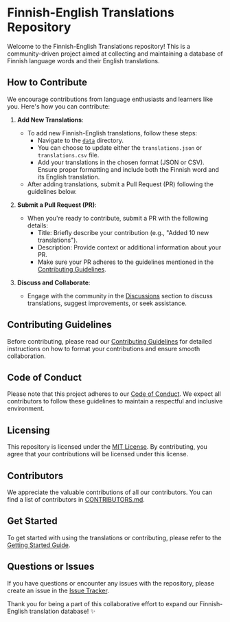 # Finnish-English Translations Repository

Welcome to the Finnish-English Translations repository! This is a community-driven project aimed at collecting and maintaining a database of Finnish language words and their English translations.

## How to Contribute

We encourage contributions from language enthusiasts and learners like you. Here's how you can contribute:

1. **Add New Translations**:
   - To add new Finnish-English translations, follow these steps:
     - Navigate to the [`data`](./data) directory.
     - You can choose to update either the `translations.json` or `translations.csv` file.
     - Add your translations in the chosen format (JSON or CSV). Ensure proper formatting and include both the Finnish word and its English translation.
   - After adding translations, submit a Pull Request (PR) following the guidelines below.

2. **Submit a Pull Request (PR)**:
   - When you're ready to contribute, submit a PR with the following details:
     - Title: Briefly describe your contribution (e.g., "Added 10 new translations").
     - Description: Provide context or additional information about your PR.
     - Make sure your PR adheres to the guidelines mentioned in the [Contributing Guidelines](./CONTRIBUTING.md).

3. **Discuss and Collaborate**:
   - Engage with the community in the [Discussions](./discussions) section to discuss translations, suggest improvements, or seek assistance.

## Contributing Guidelines

Before contributing, please read our [Contributing Guidelines](./CONTRIBUTING.md) for detailed instructions on how to format your contributions and ensure smooth collaboration.

## Code of Conduct

Please note that this project adheres to our [Code of Conduct](./CODE_OF_CONDUCT.md). We expect all contributors to follow these guidelines to maintain a respectful and inclusive environment.

## Licensing

This repository is licensed under the [MIT License](./LICENSE). By contributing, you agree that your contributions will be licensed under this license.

## Contributors

We appreciate the valuable contributions of all our contributors. You can find a list of contributors in [CONTRIBUTORS.md](./CONTRIBUTORS.md).

## Get Started

To get started with using the translations or contributing, please refer to the [Getting Started Guide](./GETTING_STARTED.md).

## Questions or Issues

If you have questions or encounter any issues with the repository, please create an issue in the [Issue Tracker](./issues).

Thank you for being a part of this collaborative effort to expand our Finnish-English translation database! ✨️
